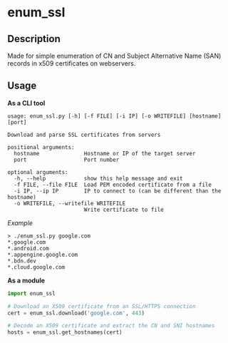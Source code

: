 # enum_ssl

## Description

Made for simple enumeration of CN and Subject Alternative Name (SAN) records in x509 certificates on webservers.

## Usage

**As a CLI tool**
```
usage: enum_ssl.py [-h] [-f FILE] [-i IP] [-o WRITEFILE] [hostname] [port]

Download and parse SSL certificates from servers

positional arguments:
  hostname              Hostname or IP of the target server
  port                  Port number

optional arguments:
  -h, --help            show this help message and exit
  -f FILE, --file FILE  Load PEM encoded certificate from a file
  -i IP, --ip IP        IP to connect to (can be different than the hostname)
  -o WRITEFILE, --writefile WRITEFILE
                        Write certificate to file
```

*Example*
```
> ./enum_ssl.py google.com
*.google.com
*.android.com
*.appengine.google.com
*.bdn.dev
*.cloud.google.com
```

**As a module**
```python
import enum_ssl

# Download an X509 certificate from an SSL/HTTPS connection
cert = enum_ssl.download('google.com', 443)

# Decode an X509 certificate and extract the CN and SNI hostnames
hosts = enum_ssl.get_hostnames(cert)
```
